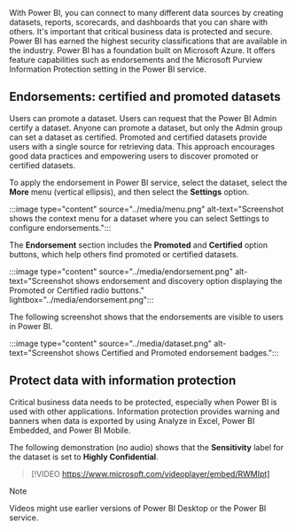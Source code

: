 With Power BI, you can connect to many different data sources by creating datasets, reports, scorecards, and dashboards that you can share with others. It's important that critical business data is protected and secure. Power BI has earned the highest security classifications that are available in the industry. Power BI has a foundation built on Microsoft Azure. It offers feature capabilities such as endorsements and the Microsoft Purview Information Protection setting in the Power BI service.

## Endorsements: certified and promoted datasets

Users can promote a dataset. Users can request that the Power BI Admin certify a dataset. Anyone can promote a dataset, but only the Admin group can set a dataset as certified. Promoted and certified datasets provide users with a single source for retrieving data. This approach encourages good data practices and empowering users to discover promoted or certified datasets.

To apply the endorsement in Power BI service, select the dataset, select the **More** menu (vertical ellipsis), and then select the **Settings** option.

:::image type="content" source="../media/menu.png" alt-text="Screenshot shows the context menu for a dataset where you can select Settings to configure endorsements.":::

The **Endorsement** section includes the **Promoted** and **Certified** option buttons, which help others find promoted or certified datasets.

:::image type="content" source="../media/endorsement.png" alt-text="Screenshot shows endorsement and discovery option displaying the Promoted or Certified radio buttons." lightbox="../media/endorsement.png":::

The following screenshot shows that the endorsements are visible to users in Power BI.

:::image type="content" source="../media/dataset.png" alt-text="Screenshot shows Certified and Promoted endorsement badges.":::

## Protect data with information protection

Critical business data needs to be protected, especially when Power BI is used with other applications. Information protection provides warning and banners when data is exported by using Analyze in Excel, Power BI Embedded, and Power BI Mobile.

The following demonstration (no audio) shows that the **Sensitivity** label for the dataset is set to **Highly Confidential**.

> [!VIDEO https://www.microsoft.com/videoplayer/embed/RWMIpt]

<!---
The next video shows that the **Highly Confidential** sensitivity label for the dataset persists through when data from the Power BI visual is exported to Excel.

> [!VIDEO https://www.microsoft.com/videoplayer/embed/]
--->

> [!NOTE]  
> Videos might use earlier versions of Power BI Desktop or the Power BI service.
